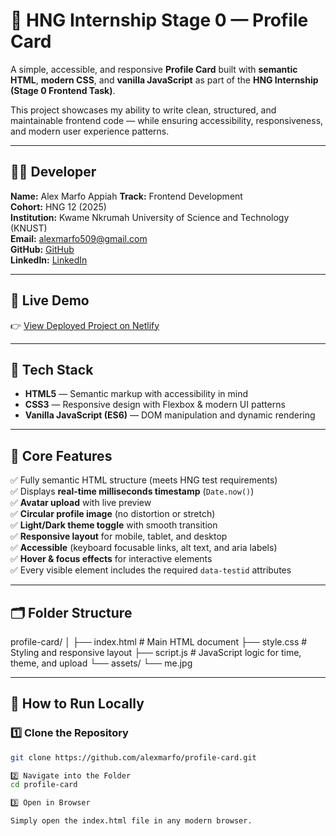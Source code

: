 # 🌟 HNG Internship Stage 0 — Profile Card

A simple, accessible, and responsive **Profile Card** built with **semantic HTML**, **modern CSS**, and **vanilla JavaScript** as part of the **HNG Internship (Stage 0 Frontend Task)**.

This project showcases my ability to write clean, structured, and maintainable frontend code — while ensuring accessibility, responsiveness, and modern user experience patterns.

---

## 👨‍💻 Developer
**Name:** Alex Marfo Appiah
**Track:** Frontend Development  
**Cohort:** HNG 12 (2025)  
**Institution:** Kwame Nkrumah University of Science and Technology (KNUST)  
**Email:** alexmarfo509@gmail.com  
**GitHub:** [GitHub](https://github.com/theboylexis)  
**LinkedIn:** [LinkedIn](https://linkedin.com/in/alexmarfoappiah)  


---

## 🚀 Live Demo
👉 [View Deployed Project on Netlify](https://profile-card-alex.netlify.app/)

---

## 🧱 Tech Stack
- **HTML5** — Semantic markup with accessibility in mind  
- **CSS3** — Responsive design with Flexbox & modern UI patterns  
- **Vanilla JavaScript (ES6)** — DOM manipulation and dynamic rendering  

---

## 🧩 Core Features
✅ Fully semantic HTML structure (meets HNG test requirements)  
✅ Displays **real-time milliseconds timestamp** (`Date.now()`)  
✅ **Avatar upload** with live preview  
✅ **Circular profile image** (no distortion or stretch)  
✅ **Light/Dark theme toggle** with smooth transition  
✅ **Responsive layout** for mobile, tablet, and desktop  
✅ **Accessible** (keyboard focusable links, alt text, and aria labels)  
✅ **Hover & focus effects** for interactive elements  
✅ Every visible element includes the required `data-testid` attributes  

---

## 🗂️ Folder Structure
profile-card/
│
├── index.html # Main HTML document
├── style.css # Styling and responsive layout
├── script.js # JavaScript logic for time, theme, and upload
└── assets/
└── me.jpg

---

## 🧰 How to Run Locally

### 1️⃣ Clone the Repository
```bash
git clone https://github.com/alexmarfo/profile-card.git

2️⃣ Navigate into the Folder
cd profile-card

3️⃣ Open in Browser

Simply open the index.html file in any modern browser.
